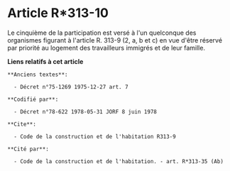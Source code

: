 # Article R*313-10

Le cinquième de la participation est versé à l'un quelconque des organismes figurant à l'article R. 313-9 (2, a, b et c) en
vue d'être réservé par priorité au logement des travailleurs immigrés et de leur famille.

**Liens relatifs à cet article**

	**Anciens textes**:

	  - Décret n°75-1269 1975-12-27 art. 7

	**Codifié par**:

	  - Décret n°78-622 1978-05-31 JORF 8 juin 1978

	**Cite**:

	  - Code de la construction et de l'habitation R313-9

	**Cité par**:

	  - Code de la construction et de l'habitation. - art. R*313-35 (Ab)
